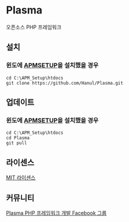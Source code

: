 # Plasma
오픈소스 PHP 프레임워크

## 설치
### 윈도에 [APMSETUP](http://www.apmsetup.com/)을 설치했을 경우
```
cd C:\APM_Setup\htdocs
git clone https://github.com/Hanul/Plasma.git
```

## 업데이트
### 윈도에 [APMSETUP](http://www.apmsetup.com/)을 설치했을 경우
```
cd C:\APM_Setup\htdocs
cd Plasma
git pull
```

## 라이센스
[MIT 라이센스](LICENSE)

## 커뮤니티
[Plasma PHP 프레임워크 개발 Facebook 그룹](https://www.facebook.com/groups/plasmaframework/)
